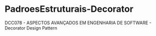 # PadroesEstruturais-Decorator
DCC078 - ASPECTOS AVANÇADOS EM ENGENHARIA DE SOFTWARE - Decorator Design Pattern
